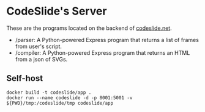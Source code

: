 # CodeSlide's Server

These are the programs located on the backend of [codeslide.net](https://www.codeslide.net).

- /parser: A Python-powered Express program that returns a list of frames from user's script.
- /compiler: A Python-powered Express program that returns an HTML from a json of SVGs.

## Self-host
```
docker build -t codeslide/app .
docker run --name codeslide -d -p 8001:5001 -v ${PWD}/tmp:/codeslide/tmp codeslide/app
```